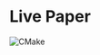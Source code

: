 ﻿# Live Paper
![CMake](https://github.com/zuranthus/LivePaper/actions/workflows/cmake.yml/badge.svg)
